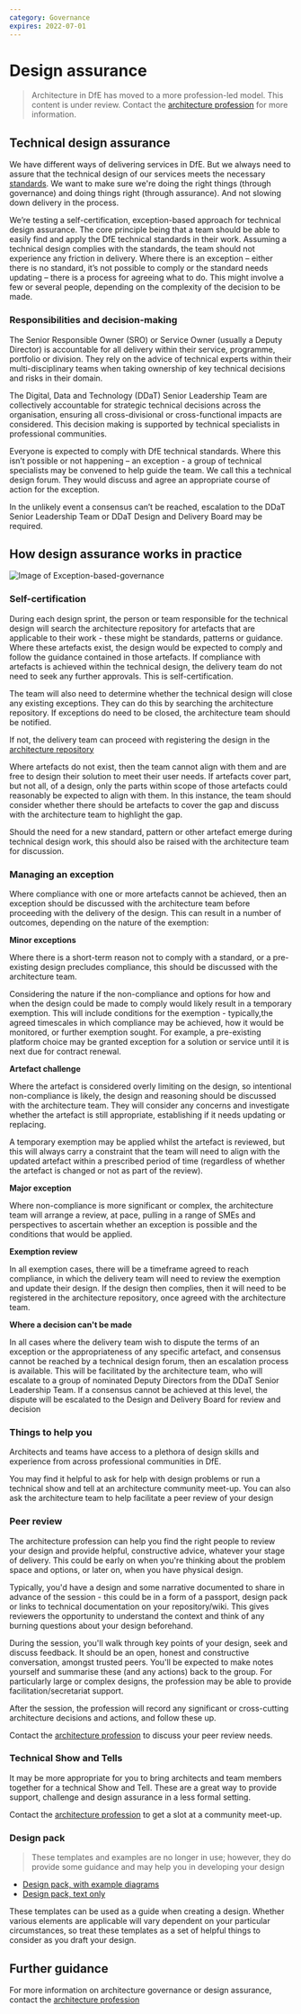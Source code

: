 ```yaml
---
category: Governance
expires: 2022-07-01
---
```


# Design assurance

> Architecture in DfE has moved to a more profession-led model. This content is under review. Contact the [architecture profession](mailto:architecture.profession@education.gov.uk) for more information.

## Technical design assurance

We have different ways of delivering services in DfE. But we always need to assure that the technical design of our services meets the necessary [standards](../../standards/architecture-standards).
We want to make sure we're doing the right things (through governance) and doing things right (through assurance). And not slowing down delivery in the process.

We’re testing a self-certification, exception-based approach for technical design assurance. The core principle being that a team should be able to easily find and apply the DfE technical standards in their work. Assuming a technical design complies with the standards, the team should not experience any friction in delivery. 
Where there is an exception – either there is no standard, it’s not possible to comply or the standard needs updating – there is a process for agreeing what to do. This might involve a few or several people, depending on the complexity of the decision to be made.

### Responsibilities and decision-making

The Senior Responsible Owner (SRO) or Service Owner (usually a Deputy Director) is accountable for all delivery within their service, programme, portfolio or division. They rely on the advice of technical experts within their multi-disciplinary teams when taking ownership of key technical decisions and risks in their domain.

The Digital, Data and Technology (DDaT) Senior Leadership Team are collectively accountable for strategic technical decisions across the organisation, ensuring all cross-divisional or cross-functional impacts are considered. This decision making is supported by technical specialists in professional communities.

Everyone is expected to comply with DfE technical standards. Where this isn’t possible or not happening – an exception - a group of technical specialists may be convened to help guide the team. We call this a technical design forum. They would discuss and agree an appropriate course of action for the exception.

In the unlikely event a consensus can’t be reached, escalation to the DDaT Senior Leadership Team or DDaT Design and Delivery Board may be required.


## How design assurance works in practice

![Image of Exception-based-governance](../images/Exception-based-governance.png)

### Self-certification

During each design sprint, the person or team responsible for the technical design will search the architecture repository for artefacts that are applicable to their work - these might be standards, patterns or guidance. Where these artefacts exist, the design would be expected to comply and follow the guidance contained in those artefacts. If compliance with artefacts is achieved within the technical design, the delivery team do not need to seek any further approvals. This is self-certification.

The team will also need to determine whether the technical design will close any existing exceptions. They can do this by searching the architecture repository. If exceptions do need to be closed, the architecture team should be notified.

If not, the delivery team can proceed with registering the design in the [architecture repository](https://educationgovuk.sharepoint.com/sites/gp/artefacts/Forms/AllItems.aspx)

Where artefacts do not exist, then the team cannot align with them and are free to design their solution to meet their user needs. If artefacts cover part, but not all, of a design, only the parts within scope of those artefacts could reasonably be expected to align with them. In this instance, the team should consider whether there should be artefacts to cover the gap and discuss with the architecture team to highlight the gap.

Should the need for a new standard, pattern or other artefact emerge during technical design work, this should also be raised with the architecture team for discussion.

### Managing an exception

Where compliance with one or more artefacts cannot be achieved, then an exception should be discussed with the architecture team before proceeding with the delivery of the design.
This can result in a number of outcomes, depending on the nature of the exemption:

**Minor exceptions**

Where there is a short-term reason not to comply with a standard, or a pre-existing design precludes compliance, this should be discussed with the architecture team.

Considering the nature if the non-compliance and options for how and when the design could be made to comply would likely result in a temporary exemption. This will include conditions for the exemption - typically,the agreed timescales in which compliance may be achieved, how it would be monitored, or further exemption sought. For example, a pre-existing platform choice may be granted exception for a solution or service until it is next due for contract renewal.

**Artefact challenge**

Where the artefact is considered overly limiting on the design, so intentional non-compliance is likely, the design and reasoning should be discussed with the architecture team. They will consider any concerns and investigate whether the artefact is still appropriate, establishing if it needs updating or replacing. 

A temporary exemption may be applied whilst the artefact is reviewed, but this will always carry a constraint that the team will need to align with the updated artefact within a prescribed period of time (regardless of whether the artefact is changed or not as part of the review).

**Major exception**

Where non-compliance is more significant or complex, the architecture team will arrange a review, at pace, pulling in a range of SMEs and perspectives to ascertain whether an exception is possible and the conditions that would be applied.

**Exemption review**

In all exemption cases, there will be a timeframe agreed to reach compliance, in which the delivery team will need to review the exemption and update their design. If the design then complies, then it will need to be registered in the architecture repository, once agreed with the architecture team. 

**Where a decision can't be made**

In all cases where the delivery team wish to dispute the terms of an exception or the appropriateness of any specific artefact, and consensus cannot be reached by a technical design forum, then an escalation process is available. 
This will be facilitated by the architecture team, who will escalate to a group of nominated Deputy Directors from the DDaT Senior Leadership Team. 
If a consensus cannot be achieved at this level, the dispute will be escalated to the Design and Delivery Board for review and decision

### Things to help you

Architects and teams have access to a plethora of design skills and experience from across professional communities in DfE. 

You may find it helpful to ask for help with design problems or run a technical show and tell at an architecture community meet-up. You can also ask the architecture team to help facilitate a peer review of your design

<a name="peer-review"></a>
### Peer review

The architecture profession can help you find the right people to review your design and provide helpful, constructive advice, whatever your stage of delivery. This could be early on when you're thinking about the problem space and options, or later on, when you have physical design.

Typically, you'd have a design and some narrative documented to share in advance of the session - this could be in a form of a passport, design pack or links to technical documentation on your repository/wiki. This gives reviewers the opportunity to understand the context and think of any burning questions about your design beforehand.

During the session, you'll walk through key points of your design, seek and discuss feedback. It should be an open, honest and constructive conversation, amongst trusted peers. You'll be expected to make notes yourself and summarise these (and any actions) back to the group. For particularly large or complex designs, the profession may be able to provide facilitation/secretariat support.

After the session, the profession will record any significant or cross-cutting architecture decisions and actions, and follow these up.

Contact the [architecture profession](mailto:architecture.profession@education.gov.uk) to discuss your peer review needs.

### Technical Show and Tells

It may be more appropriate for you to bring architects and team members together for a technical Show and Tell. These are a great way to provide support, challenge and design assurance in a less formal setting.

Contact the [architecture profession](mailto:architecture.profession@education.gov.uk) to get a slot at a community meet-up.

### Design pack

> These templates and examples are no longer in use; however, they do provide some guidance and may help you in developing your design

- [Design pack, with example diagrams](../documents/design-pack.docx)
- [Design pack, text only](../documents/design-pack-just-text.docx)

These templates can be used as a guide when creating a design. Whether various elements are applicable will vary dependent on your particular circumstances, so treat these templates as a set of helpful things to consider as you draft your design. 

## Further guidance

For more information on architecture governance or design assurance, contact the [architecture profession](mailto:architecture.profession@education.gov.uk)
